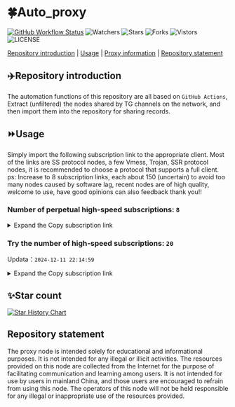 # 🍀Auto_proxy
[![GitHub Workflow Status](https://img.shields.io/github/actions/workflow/status/PangTouY00/Auto_proxy/main.yml?branch=main)](https://github.com/PangTouY00/Auto_proxy/actions/workflows/main.yml?branch=main) 
![Watchers](https://img.shields.io/github/watchers/w1770946466/Auto_proxy) ![Stars](https://img.shields.io/github/stars/PangTouY00/Auto_proxy) ![Forks](https://img.shields.io/github/forks/w1770946466/Auto_proxy) ![Vistors](https://visitor-badge.laobi.icu/badge?page_id=PangTouY00.Auto_proxy) ![LICENSE](https://img.shields.io/badge/license-CC%20BY--SA%204.0-green.svg)

[Repository introduction](https://github.com/PangTouY00/Auto_proxy#Repositoryintroduction) | [Usage](https://github.com/PangTouY00/Auto_proxy#Usage) | [Proxy information](https://github.com/PangTouY00/Auto_proxy#Proxyinformation) | [Repository statement](https://github.com/PangTouY00/Auto_proxy#Repositorystatement)

## ✈️Repository introduction
The automation functions of this repository are all based on `GitHub Actions`,
Extract (unfiltered) the nodes shared by TG channels on the network, and then import them into the repository for sharing records.

## ⏩Usage
Simply import the following subscription link to the appropriate client. Most of the links are SS protocol nodes, a few Vmess, Trojan, SSR protocol nodes, it is recommended to choose a protocol that supports a full client.
ps: Increase to 8 subscription links, each about 150 (uncertain) to avoid too many nodes caused by software lag, recent nodes are of high quality, welcome to use, have good opinions can also feedback thank you!!

### Number of perpetual high-speed subscriptions: `8`

<details>
  <summary>Expand the Copy subscription link</summary>

  
- [Multiprotocol Base64 encoding](https://raw.githubusercontent.com/PangTouY00/Auto_proxy/main/Long_term_subscription1)
`https://raw.githubusercontent.com/PangTouY00/Auto_proxy/main/Long_term_subscription_num`
`Total number of merge nodes: 3412`

- [Multiprotocol Base64 encoding](https://raw.githubusercontent.com/PangTouY00/Auto_proxy/main/Long_term_subscription1)
`https://raw.githubusercontent.com/PangTouY00/Auto_proxy/main/Long_term_subscription1`
`Total number of merge nodes: 427`

- [Multiprotocol Base64 encoding](https://raw.githubusercontent.com/PangTouY00/Auto_proxy/main/Long_term_subscription2)
`https://raw.githubusercontent.com/PangTouY00/Auto_proxy/main/Long_term_subscription2`
`Total number of merge nodes: 427`

- [Multiprotocol Base64 encoding](https://raw.githubusercontent.com/PangTouY00/Auto_proxy/main/Long_term_subscription3)
`https://raw.githubusercontent.com/PangTouY00/Auto_proxy/main/Long_term_subscription3`
`Total number of merge nodes: 427`

- [Multiprotocol Base64 encoding](https://raw.githubusercontent.com/PangTouY00/Auto_proxy/main/Long_term_subscription4)
`https://raw.githubusercontent.com/PangTouY00/Auto_proxy/main/Long_term_subscription4`
`Total number of merge nodes: 427`

- [Multiprotocol Base64 encoding](https://raw.githubusercontent.comPangTouY00/Auto_proxy/main/Long_term_subscription5)
`https://raw.githubusercontent.com/PangTouY00/Auto_proxy/main/Long_term_subscription5`
`Total number of merge nodes: 427`

- [Multiprotocol Base64 encoding](https://raw.githubusercontent.com/PangTouY00/Auto_proxy/main/Long_term_subscription6)
`https://raw.githubusercontent.com/PangTouY00/Auto_proxy/main/Long_term_subscription6`
`Total number of merge nodes: 427`

- [Multiprotocol Base64 encoding](https://raw.githubusercontent.com/PangTouY00/Auto_proxy/main/Long_term_subscription7)
`https://raw.githubusercontent.com/PangTouY00/Auto_proxy/main/Long_term_subscription7`
`Total number of merge nodes: 427`

- [Multiprotocol Base64 encoding](https://raw.githubusercontent.com/PangTouY00/Auto_proxy/main/Long_term_subscription8)
`https://raw.githubusercontent.com/PangTouY00/Auto_proxy/main/Long_term_subscription8`
`Total number of merge nodes: 423`

- [Clash subscription](https://raw.githubusercontent.com/PangTouY00/Auto_proxy/main/Long_term_subscription2.yaml)
`https://raw.githubusercontent.com/PangTouY00/Auto_proxy/main/Long_term_subscription1.yaml`


- [Clash subscription](https://raw.githubusercontent.com/PangTouY00/Auto_proxy/main/Long_term_subscription2.yaml)
`https://raw.githubusercontent.com/PangTouY00/Auto_proxy/main/Long_term_subscription2.yaml`


- [Clash subscription](https://raw.githubusercontent.com/PangTouY00/Auto_proxy/main/Long_term_subscription3.yaml)
`https://raw.githubusercontent.com/PangTouY00/Auto_proxy/main/Long_term_subscription3.yaml`
  
</details>

### Try the number of high-speed subscriptions: `20`
Updata：`2024-12-11 22:14:59`


<details>
  <summary>Expand the Copy subscription link</summary>  

















































































































































































































































































































































































































































































































































































































































































































































































































































































































































































































































































































































































































































































































































































































































































































































































































































































































































































































































































































































































































































































































































































































































































































































































































































































































































































































































































































































































































































































































































































































































































































































































































































































































































































































































































































































































































































































































































































































































































































































































































































































































































































































































































































































































































































































































































































































































































































































































































































































































































































































































































































































































































































































































































































































































































































































































































































































































































































































































































































































































































































































































































































































































































































































































































































































































































































































































































































































































































































































































































































































































































































































































































































































































































































































































































































































































































































































































































































































































































































































































































































































































































































































































































































































































































































































































































































































































































































































































































































































































































































































































































































































































































































































































































































































































































































































































































































































































































































































































































































































































































































































































































































































































































































































































































































































































































































































































































































































































































































































































































































































































































































































































































































































































































































































































































































































































































































































































































































































































































































































































































































































































































































































































































































































































































































































































































































































































































































































































































































































































































































































































































































































































































































































































































































































































































































































































































































































































































































































































































































































































































































































































































































































































































































































































































































































































































































































































































































































































































































































































































































































































































































































































































































































































































































































































































































































































































































































































































































































































































































































































































































































































































































































































































































































































































































































































































































































































































































































































































































































































































































































































































































































































































































































































































































































































































































































































































































>Trial subscription：
`https://bailian.site/api/v1/client/subscribe?token=8124550ab2b5186787175c0bb6112c33`




>Trial subscription：
`https://hy-2.com/api/v1/client/subscribe?token=a86573a140c34b6bb069b97186fffae9`




>Trial subscription：
`https://v2rayshare.githubrowcontent.com/2024/12/20241211.txt`




>Trial subscription：
`https://xueyejiasu.com/api/v1/client/subscribe?token=3a1658b51d62b63725a55dafc0bc8c49`




>Trial subscription：
`https://needss.link/api/v1/client/subscribe?token=da2968b43d771f7c283de2f9967ae510`




>Trial subscription：
`https://666666222.xyz/api/v1/client/subscribe?token=209d065cd5dceccfc21f6ce80d9492a0`




>Trial subscription：
`https://fs.v2rayse.com/share/20241211/ogo9jl29hn.txt`




>Trial subscription：
`https://vpn.127414.xyz/api/v1/client/subscribe?token=69d909ac3cfbe75ce45d9e3a0eac4649`




>Trial subscription：
`https://nodefree.githubrowcontent.com/2024/12/20241211.txt`




>Trial subscription：
`https://ch.louwangzhiyu.xyz/api/v1/client/subscribe?token=f09843b0728d9f6296e2924bf16ec787`




>Trial subscription：
`https://dl.vfkum.website/api/v1/client/subscribe?token=738b5c43cd1269b476d8f1b0b11c41d7`




>Trial subscription：
`https://www.kuaidog009.top/api/v1/client/subscribe?token=4e6e23a81f4f316da3d2461c5ed7ac49`




>Trial subscription：
`https://sulink.pro/api/v1/client/subscribe?token=e91e70e013f92c9b54cb28daf68f341d`




>Trial subscription：
`https://sq9xy6.cpminig.com/api/v1/client/subscribe?token=36349fa2eb3047c1d19ef40321ae7665`




>Trial subscription：
`https://vt.louwangzhiyu.xyz/api/v1/client/subscribe?token=9833c72ccbddf4af691096ad4d75a3f3`




>Trial subscription：
`https://dashuai.us/api/v1/client/subscribe?token=d385ddced3ad4b6712ba38f0208a8877`




>Trial subscription：
`https://vpn.sudatech.store/api/v1/client/subscribe?token=02587f73106add8a93e4b3843aa093ec`




>Trial subscription：
`https://qingyun.zybs.eu.org/api/v1/client/subscribe?token=70731ad56f297905c13ba799195beb15`




>Trial subscription：
`https://lanmaoyun.icu/api/v1/client/subscribe?token=09f58f4762472a48c74c9aa0a41de403`




>Trial subscription：
`https://www.kuaidog006.top/api/v1/client/subscribe?token=9cb51ff723621817c06edaa671192542`



</details>

## ✨Star count
[![Star History Chart](https://api.star-history.com/svg?repos=PangTouY00/Auto_proxy&type=Date)](https://star-history.com/#w1770946466/Auto_proxy&Date)



## Repository statement
The proxy node is intended solely for educational and informational purposes. It is not intended for any illegal or illicit activities. The resources provided on this node are collected from the Internet for the purpose of facilitating communication and learning among users. It is not intended for use by users in mainland China, and those users are encouraged to refrain from using this node. The operators of this node will not be held responsible for any illegal or inappropriate use of the resources provided.
